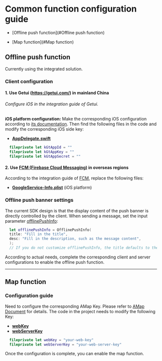 # Common function configuration guide

- [Offline push function](#Offline push function)

- [Map function](#Map function)

## Offline push function

Currently using the integrated solution.

### Client configuration

#### 1. Use Getui (https://getui.com/) in mainland China

###### Configure iOS in the integration guide of Getui.

**iOS platform configuration:**
Make the corresponding iOS configuration according to [its documentation](https://docs.getui.com/getui/mobile/ios/overview/). Then find the following files in the code and modify the corresponding iOS side key:

- **[AppDelegate.swift](Example/OpenIMSDKUIKit/AppDelegate.swift)**

```swift
  fileprivate let kGtAppId = ""
  fileprivate let kGtAppKey = ""
  fileprivate let kGtAppSecret = ""
```

#### 2. Use [FCM (Firebase Cloud Messaging)](https://firebase.google.com/docs/cloud-messaging) in overseas regions

According to the integration guide of [FCM](https://firebase.google.com/docs/cloud-messaging), replace the following files:

- **[GoogleService-Info.plist](Example/OpenIMSDKUIKit/GoogleService-Info.plist)** (iOS platform)

### Offline push banner settings

The current SDK design is that the display content of the push banner is directly controlled by the client. When sending a message, set the input parameter [offlinePushInfo](https://github.com/openimsdk/openim-ios-demo/blob/fd130e9282d582f6681f5e905b61e8ba02e398b6/OUICore/Classes/Core/IMController.swift#L826):

```swift
  let offlinePushInfo = OfflinePushInfo(
  title: "Fill in the title",
  desc: "Fill in the description, such as the message content",
  );
  // If you do not customize offlinePushInfo, the title defaults to the app name, and the desc defaults to "You have received a new message"
```

According to actual needs, complete the corresponding client and server configurations to enable the offline push function.

---

## Map function

### Configuration guide

Need to configure the corresponding AMap Key. Please refer to [AMap Document](https://lbs.amap.com/) for details. The code in the project needs to modify the following Key:

- **[webKey](https://github.com/openimsdk/openim-ios-demo/blob/fd130e9282d582f6681f5e905b61e8ba02e398b6/OUIIM/Classes/OIMUIChat/LocationViewController.swift#L16)**
- **[webServerKey](https://github.com/openimsdk/openim-ios-demo/blob/fd130e9282d582f6681f5e905b61e8ba02e398b6/OUIIM/Classes/OIMUIChat/LocationViewController.swift#L17)**

```swift
  fileprivate let webKey = "your-web-key"
  fileprivate let webServerKey = "your-web-server-key"
```

Once the configuration is complete, you can enable the map function.